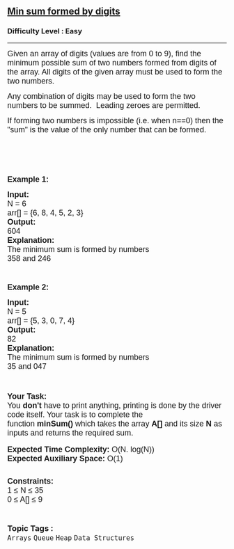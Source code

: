 <h2><a href="https://practice.geeksforgeeks.org/problems/min-sum-formed-by-digits3551/1">Min sum formed by digits</a></h2><h3>Difficulty Level : Easy</h3><hr><div class="problems_problem_content__Xm_eO"><p><span style="font-size:18px"><span style="font-family:arial,helvetica,sans-serif">Given an array of digits (values are from 0 to 9), find the minimum possible sum of two numbers formed from digits of the array. All digits of the given array must be used to form the two numbers.</span></span></p>

<p><span style="font-size:18px"><span style="font-family:arial,helvetica,sans-serif">Any combination of digits may be used to form the two numbers to be summed. &nbsp;Leading zeroes are permitted.</span></span></p>

<p><span style="font-size:18px"><span style="font-family:arial,helvetica,sans-serif">If forming two numbers is impossible (i.e. when n==0) then the "sum" is the value of the only number that can be formed.</span></span></p>

<p><br>
&nbsp;</p>

<p>&nbsp;</p>

<p><span style="font-size:18px"><span style="font-family:arial,helvetica,sans-serif"><strong>Example 1:</strong></span></span></p>

<pre><span style="font-size:18px"><span style="font-family:arial,helvetica,sans-serif"><strong>Input:</strong></span>
<span style="font-family:arial,helvetica,sans-serif">N = 6</span>
<span style="font-family:arial,helvetica,sans-serif">arr[] = {6, 8, 4, 5, 2, 3}
</span><strong><span style="font-family:arial,helvetica,sans-serif">Output:</span></strong>
<span style="font-family:arial,helvetica,sans-serif">604
</span><strong><span style="font-family:arial,helvetica,sans-serif">Explanation:</span></strong>
<span style="font-family:arial,helvetica,sans-serif">The minimum sum is formed by numbers </span>
<span style="font-family:arial,helvetica,sans-serif">358 and 246</span></span></pre>

<p>&nbsp;</p>

<p><span style="font-size:18px"><span style="font-family:arial,helvetica,sans-serif"><strong>Example 2:</strong></span></span></p>

<pre><span style="font-size:18px"><span style="font-family:arial,helvetica,sans-serif"><strong>Input:</strong></span>
<span style="font-family:arial,helvetica,sans-serif">N = 5</span>
<span style="font-family:arial,helvetica,sans-serif">arr[] = {5, 3, 0, 7, 4}</span>
<strong><span style="font-family:arial,helvetica,sans-serif">Output:</span></strong>
<span style="font-family:arial,helvetica,sans-serif">82</span>
<strong><span style="font-family:arial,helvetica,sans-serif">Explanation:</span></strong>
<span style="font-family:arial,helvetica,sans-serif">The minimum sum is formed by numbers </span>
<span style="font-family:arial,helvetica,sans-serif">35 and 047</span></span>
</pre>

<p><br>
<br>
<span style="font-size:18px"><span style="font-family:arial,helvetica,sans-serif"><strong>Your Task:</strong><br>
You <strong>don't</strong> have to print anything, printing is done by the driver code itself. Your task is to complete the function&nbsp;<strong>minSum()</strong>&nbsp;which takes the array <strong>A[]</strong> and its size <strong>N</strong><strong> </strong>as inputs and returns the required sum.</span></span><br>
<br>
<span style="font-size:18px"><span style="font-family:arial,helvetica,sans-serif"><strong>Expected Time Complexity: </strong>O(N. log(N))<br>
<strong>Expected Auxiliary Space: </strong>O(1)</span></span></p>

<p><br>
<span style="font-size:18px"><span style="font-family:arial,helvetica,sans-serif"><strong>Constraints:</strong></span><br>
<span style="font-family:arial,helvetica,sans-serif">1 ≤ N ≤ 35<br>
0 ≤ A[] ≤ 9</span></span></p>
</div><br><p><span style=font-size:18px><strong>Topic Tags : </strong><br><code>Arrays</code>&nbsp;<code>Queue</code>&nbsp;<code>Heap</code>&nbsp;<code>Data Structures</code>&nbsp;